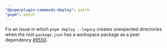 ```yaml
---
"@pnpm/plugin-commands-deploy": patch
"pnpm": patch
---
```


Fix an issue in which `pnpm deploy --legacy` creates unexpected directories when the root `package.json` has a workspace package as a peer dependency [#9550](https://github.com/pnpm/pnpm/issues/9550).
